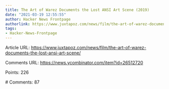 ```yaml
---
title: The Art of Warez Documents the Lost ANSI Art Scene (2019)
date: "2021-03-19 12:55:55"
author: Hacker News Frontpage
authorlink: https://www.juxtapoz.com/news/film/the-art-of-warez-documents-the-lost-ansi-art-scene/
tags:
- Hacker-News-Frontpage
---
```


<p>Article URL: <a href="https://www.juxtapoz.com/news/film/the-art-of-warez-documents-the-lost-ansi-art-scene/">https://www.juxtapoz.com/news/film/the-art-of-warez-documents-the-lost-ansi-art-scene/</a></p>
<p>Comments URL: <a href="https://news.ycombinator.com/item?id=26512720">https://news.ycombinator.com/item?id=26512720</a></p>
<p>Points: 226</p>
<p># Comments: 87</p>
